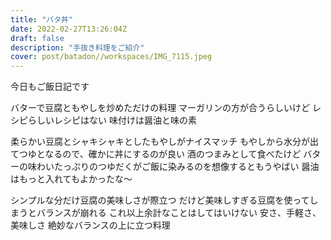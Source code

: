 ```yaml
---
title: "バタ丼"
date: 2022-02-27T13:26:04Z
draft: false
description: "手抜き料理をご紹介"
cover: post/batadon//workspaces/IMG_7115.jpeg
---
```


今日もご飯日記です

バターで豆腐ともやしを炒めただけの料理
マーガリンの方が合うらしいけど
レシピらしいレシピはない
味付けは醤油と味の素

柔らかい豆腐とシャキシャキとしたもやしがナイスマッチ
もやしから水分が出てつゆとなるので、確かに丼にするのが良い
酒のつまみとして食べたけど
バターの味わいたっぷりのつゆだくがご飯に染みるのを想像するともうやばい
醤油はもっと入れてもよかったな〜

シンプルな分だけ豆腐の美味しさが際立つ
だけど美味しすぎる豆腐を使ってしまうとバランスが崩れる
これ以上余計なことはしてはいけない
安さ、手軽さ、美味しさ
絶妙なバランスの上に立つ料理
